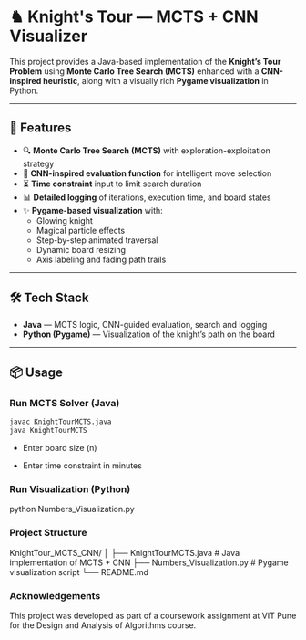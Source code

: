 # ♞ Knight's Tour — MCTS + CNN Visualizer

This project provides a Java-based implementation of the **Knight’s Tour Problem** using **Monte Carlo Tree Search (MCTS)** enhanced with a **CNN-inspired heuristic**, along with a visually rich **Pygame visualization** in Python.

---

## 🚀 Features

- 🔍 **Monte Carlo Tree Search (MCTS)** with exploration-exploitation strategy
- 🧠 **CNN-inspired evaluation function** for intelligent move selection
- ⏳ **Time constraint** input to limit search duration
- 📊 **Detailed logging** of iterations, execution time, and board states
- ✨ **Pygame-based visualization** with:
  - Glowing knight
  - Magical particle effects
  - Step-by-step animated traversal
  - Dynamic board resizing
  - Axis labeling and fading path trails

---

## 🛠️ Tech Stack

- **Java** — MCTS logic, CNN-guided evaluation, search and logging
- **Python (Pygame)** — Visualization of the knight’s path on the board

---

## 📦 Usage

### Run MCTS Solver (Java)
```bash
javac KnightTourMCTS.java
java KnightTourMCTS
```

- Enter board size (n)

- Enter time constraint in minutes

### Run Visualization (Python)
python Numbers_Visualization.py

### Project Structure
KnightTour_MCTS_CNN/
│
├── KnightTourMCTS.java        # Java implementation of MCTS + CNN
├── Numbers_Visualization.py   # Pygame visualization script
└── README.md

### Acknowledgements
This project was developed as part of a coursework assignment at VIT Pune for the Design and Analysis of Algorithms course.
